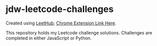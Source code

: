 # jdw-leetcode-challenges
Created using [LeetHub](https://github.com/QasimWani/LeetHub); [Chrome Extension Link Here](https://chrome.google.com/webstore/detail/leethub/aciombdipochlnkbpcbgdpjffcfdbggi?hl=en).

This repository holds my Leetcode challenge solutions. Challenges are completed in either JavaScript or Python. 
